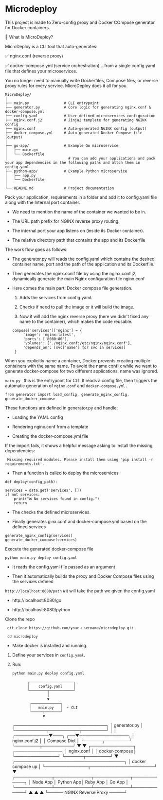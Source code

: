 # Microdeploy
This project is made to Zero-config proxy  and Docker COmpose generator for Docker containers.

🚀 What Is MicroDeploy?

MicroDeploy is a CLI tool that auto-generates:

✅ nginx.conf (reverse proxy)

✅ docker-compose.yml (service orchestration)
…from a single config.yaml file that defines your microservices.

You no longer need to manually write Dockerfiles, Compose files, or reverse proxy rules for every service.
MicroDeploy does it all for you.

```plaintext
MicroDeploy/
│
├── main.py                # CLI entrypoint
├── generator.py           # Core logic for generating nginx.conf & docker-compose.yml
├── config.yaml            # User-defined microservices configuration
├── nginx.conf.j2          # Jinja2 template for generating NGINX config
├── nginx.conf             # Auto-generated NGINX config (output)
├── docker-compose.yml     # Auto-generated Docker Compose file (output)
│
├── go-app/                # Example Go microservice
│   ├── main.go
│   └── Dockerfile    
│                            # You can add your applications and pack your app dependencies in the following paths and attch them in config.yaml 
├── python-app/            # Example Python microservice
│   ├── app.py
│   └── Dockerfile
│
└── README.md              # Project documentation
```

Pack your application, requirements in a folder and add it to config.yaml file along with the Internal port container.

- We need to mention the name of the container we wanted to be in.

- The URL path prefix for NGINX reverse proxy routing.

- The internal port your app listens on (inside its Docker container).

- The relative directory path that contains the app and its Dockerfile

The work flow goes as follows:

- The generator.py will reads the config.yaml which contains the desired container name, port and the path of the application and its Dockerfile.

- Then generates the nginx.conif file by using the nginx.conf.j2, dynamically generate the main Nginx configuration file nginx.conf

- Here comes the main part: Docker compose file generation.
  1. Adds the services from config.yaml.

  2. Checks if need to pull the image or it will build the image.

   3. Now it will add the nginx reverse proxy (here we didn't fixed any name to the container), which makes the code reusable.

   ```
   compose['services']['nginx'] = {
        'image': 'nginx:latest',
        'ports': ['8080:80'],
        'volumes': ['./nginx.conf:/etc/nginx/nginx.conf'],
        'depends_on': [svc['name'] for svc in services]
    }

    ``` 
 When you explicitly name a container, Docker prevents creating multiple containers with the same name. To avoid the name conflix while we want to generate docker-compose for two different applications, name was ignored.

```main.py ``` this is the entrypoint for CLI. It reads a config file, then triggers the automatic generation of ```nginx.conf``` and ```docker-compose.yml.```

```
from generator import load_config, generate_nginx_config, generate_docker_compose
```

These functions are defined in generator.py and handle: 

- Loading the YAML config

- Rendering nginx.conf from a template

- Creating the docker-compose.yml file

If the import fails, it shows a helpful message asking to install the missing dependencies:

```
 Missing required modules. Please install them using 'pip install -r requirements.txt'.

``` 

- Then a function is called to deploy the microservices
```
def deploy(config_path):
```

```
services = data.get('services', [])
if not services:
    print("❌ No services found in config.")
    return
```
- The checks the defined microservices.

- Finally generates ginx.conf and docker-compose.yml based on the defined services

```
generate_nginx_config(services)
generate_docker_compose(services)
```

Execute the generated docker-compose file

```
python main.py deploy config.yaml
 ```
- It reads the config.yaml file passed as an argument

- Then it automatically builds the proxy and Docker Compose files using the services defined

``` http://localhost:8080/path ```    #it will take the path we given the config.yaml

- http://localhost:8080/go

- http://localhost:8080/python   

Clone the repo 

```
 git clone https://github.com/your-username/microdeploy.git

 cd microdeploy

 ```

 - Make docker is installed and running.

 1. Define your services in `config.yaml`.
2. Run:
   ```bash
   python main.py deploy config.yaml

   
   ```

              ┌────────────────────┐
              │    config.yaml     │
              └────────┬───────────┘
                       │
                       ▼
               ┌─────────────┐
               │   main.py   │  ← CLI
               └─────┬───────┘
                     ▼
      ┌──────────────────────────────┐
      │         generator.py         │
      └──────────┬──────────┬────────┘
                 │          │
     ┌───────────▼───┐   ┌──▼────────────────┐
     │ nginx.conf.j2 │   │    Compose Dict   │
     └──────┬────────┘   └────────┬──────────┘
            ▼                    ▼
     ┌──────────────┐      ┌───────────────┐
     │ nginx.conf   │      │ docker-compose│
     └──────────────┘      └──────┬────────┘
                                  ▼
                 ┌────────────────────────────────────┐
                 │       docker compose up            │
                 └──────────────┬─────────────────────┘
                                ▼
      ┌────────────┬────────────┬────────────┬────────────┐
      │  Node App  │  Python App│  Ruby App  │  Go App    │
      └────────────┴────────────┴────────────┴────────────┘
                      ▲         ▲         ▲
                      └───── NGINX Reverse Proxy ─────┘
```
